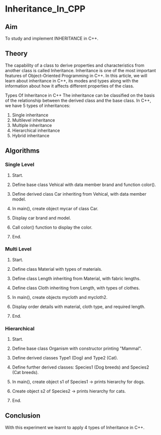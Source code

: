 # Inheritance_In_CPP
## Aim
To study and implement INHERITANCE in C++.
## Theory
The capability of a class to derive properties and characteristics from another class is called Inheritance. Inheritance is one of the most important features of Object-Oriented Programming in C++. In this article, we will learn about inheritance in C++, its modes and types along with the information about how it affects different properties of the class.

Types Of Inheritance in C++
The inheritance can be classified on the basis of the relationship between the derived class and the base class. In C++, we have 5 types of inheritances:
1. Single inheritance
2. Multilevel inheritance
3. Multiple inheritance
4. Hierarchical inheritance
5. Hybrid inheritance
## Algorithms
### Single Level
1. Start.

2. Define base class Vehical with data member brand and function color().

3. Define derived class Car inheriting from Vehical, with data member model.

4. In main(), create object mycar of class Car.

5. Display car brand and model.

6. Call color() function to display the color.

7. End.
### Multi Level
1. Start.

2. Define class Material with types of materials.

3. Define class Length inheriting from Material, with fabric lengths.

4. Define class Cloth inheriting from Length, with types of clothes.

5. In main(), create objects mycloth and mycloth2.

6. Display order details with material, cloth type, and required length.

7. End.
### Hierarchical 
1. Start.

2. Define base class Organism with constructor printing "Mammal".

3. Define derived classes Type1 (Dog) and Type2 (Cat).

4. Define further derived classes: Species1 (Dog breeds) and Species2 (Cat breeds).

5. In main(), create object s1 of Species1 → prints hierarchy for dogs.

6. Create object s2 of Species2 → prints hierarchy for cats.

7. End.
## Conclusion
With this experiment we learnt to apply 4 types of Inheritance in C++.
